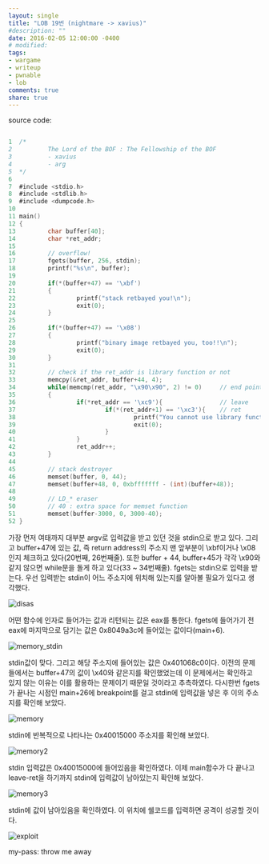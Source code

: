 ```yaml
---
layout: single
title: "LOB 19번 (nightmare -> xavius)"
#description: ""
date: 2016-02-05 12:00:00 -0400
# modified: 
tags: 
- wargame
- writeup
- pwnable
- lob
comments: true
share: true
---
```


source code:

```c

1  /*
2          The Lord of the BOF : The Fellowship of the BOF
3          - xavius
4          - arg
5  */
6  
7  #include <stdio.h>
8  #include <stdlib.h>
9  #include <dumpcode.h>
10 
11 main()
12 {
13         char buffer[40];
14         char *ret_addr;
15 
16         // overflow!
17         fgets(buffer, 256, stdin);
18         printf("%s\n", buffer);
19 
20         if(*(buffer+47) == '\xbf')
21         {
22                 printf("stack retbayed you!\n");
23                 exit(0);
24         }
25 
26         if(*(buffer+47) == '\x08')
27         {
28                 printf("binary image retbayed you, too!!\n");
29                 exit(0);
30         }
31 
32         // check if the ret_addr is library function or not
33         memcpy(&ret_addr, buffer+44, 4);
34         while(memcmp(ret_addr, "\x90\x90", 2) != 0)     // end point of function
35         {
36                 if(*ret_addr == '\xc9'){                // leave
37                         if(*(ret_addr+1) == '\xc3'){    // ret
38                                 printf("You cannot use library function!\n");
39                                 exit(0);
40                         }
41                 }
42                 ret_addr++;
43         }
44 
45         // stack destroyer
46         memset(buffer, 0, 44);
47         memset(buffer+48, 0, 0xbfffffff - (int)(buffer+48));
48 
49         // LD_* eraser
50         // 40 : extra space for memset function
51         memset(buffer-3000, 0, 3000-40);
52 }

```

가장 먼저 여태까지 대부분 argv로 입력값을 받고 있던 것을 stdin으로 받고 있다.
그리고 buffer+47에 있는 값, 즉 return address의 주소지 맨 앞부분이 \xbf이거나 \x08인지 체크하고 있다(20번째, 26번째줄).
또한 buffer + 44, buffer+45가 각각 \x90와 같지 않으면 while문을 돌게 하고 있다(33 ~ 34번째줄).
fgets는 stdin으로 입력을 받는다. 우선 입력받는 stdin이 어느 주소지에 위치해 있는지를 알아볼 필요가 있다고 생각했다.

![disas]({{site.url}}{{site.baseurl}}/assets/images/2016-02-05-LOB-19/0.png)

어떤 함수에 인자로 들어가는 값과 리턴되는 값은 eax를 통한다. fgets에 들어가기 전 eax에 마지막으로 담기는 값은 0x8049a3c에 들어있는 값이다(main+6).

![memory_stdin]({{site.url}}{{site.baseurl}}/assets/images/2016-02-05-LOB-19/1.png)

stdin값이 맞다. 그리고 해당 주소지에 들어있는 값은 0x401068c0이다. 이전의 문제들에서는 buffer+47의 값이 \x40와 같은지를 확인했었는데 이 문제에서는 확인하고 있지 않는 이유는 이를 활용하는 문제이기 때문일 것이라고 추측하였다. 다시한번 fgets가 끝나는 시점인 main+26에 breakpoint를 걸고 stdin에 입력값을 넣은 후 이의 주소지를 확인해 보았다.

![memory]({{site.url}}{{site.baseurl}}/assets/images/2016-02-05-LOB-19/2.png)

stdin에 반복적으로 나타나는 0x40015000 주소지를 확인해 보았다.

![memory2]({{site.url}}{{site.baseurl}}/assets/images/2016-02-05-LOB-19/3.png)

stdin 입력값은 0x40015000에 들어있음을 확인하였다. 이제 main함수가 다 끝나고 leave-ret을 하기까지 stdin에 입력값이 남아있는지 확인해 보았다.

![memory3]({{site.url}}{{site.baseurl}}/assets/images/2016-02-05-LOB-19/4.png)

stdin에 값이 남아있음을 확인하였다. 이 위치에 쉘코드를 입력하면 공격이 성공할 것이다.

![exploit]({{site.url}}{{site.baseurl}}/assets/images/2016-02-05-LOB-19/5.png)


my-pass: throw me away
